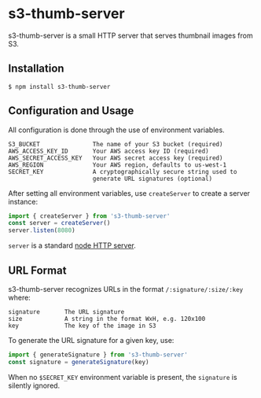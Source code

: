 # s3-thumb-server

s3-thumb-server is a small HTTP server that serves thumbnail images from S3.

## Installation

    $ npm install s3-thumb-server

## Configuration and Usage

All configuration is done through the use of environment variables.

    S3_BUCKET               The name of your S3 bucket (required)
    AWS_ACCESS_KEY_ID       Your AWS access key ID (required)
    AWS_SECRET_ACCESS_KEY   Your AWS secret access key (required)
    AWS_REGION              Your AWS region, defaults to us-west-1
    SECRET_KEY              A cryptographically secure string used to
                            generate URL signatures (optional)

After setting all environment variables, use `createServer` to create a server instance:

```js
import { createServer } from 's3-thumb-server'
const server = createServer()
server.listen(8080)
```

`server` is a standard [node HTTP server](https://nodejs.org/api/http.html#http_class_http_server).

## URL Format

s3-thumb-server recognizes URLs in the format `/:signature/:size/:key` where:

    signature       The URL signature
    size            A string in the format WxH, e.g. 120x100
    key             The key of the image in S3

To generate the URL signature for a given key, use:

```js
import { generateSignature } from 's3-thumb-server'
const signature = generateSignature(key)
```

When no `$SECRET_KEY` environment variable is present, the `signature` is silently ignored.
